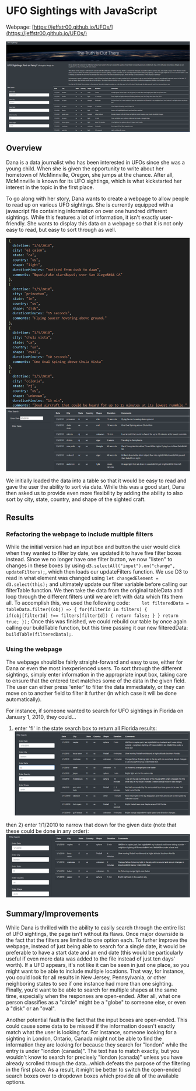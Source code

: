 # UFO Sightings with JavaScript

Webpage: [https://jeffstr00.github.io/UFOs/](https://jeffstr00.github.io/UFOs/)

![full webpage](https://github.com/Jeffstr00/UFOs/blob/main/static/images/page_full.png)

## Overview

Dana is a data journalist who has been interested in UFOs since she was a young child.  When she is given the opportunity to write about her hometown of McMinnville, Oregon, she jumps at the chance.  After all, McMinnville is known for its UFO sightings, which is what kickstarted her interest in the topic in the first place.

To go along with her story, Dana wants to create a webpage to allow people to read up on various UFO sightings.  She is currently equipped with a javascript file containing information on over one hundred different sightings.  While this features a lot of information, it isn't exactly user-friendly.  She wants to display this data on a webpage so that it is not only easy to read, but easy to sort through as well.

![JavaScript data file](https://github.com/Jeffstr00/UFOs/blob/main/static/images/data.png)
![Original Webpage w/ Date Filter](https://github.com/Jeffstr00/UFOs/blob/main/static/images/page1.png)

We initially loaded the data into a table so that it would be easy to read and gave the user the ability to sort via date.  While this was a good start, Dana then asked us to provide even more flexibility by adding the ability to also sort by city, state, country, and shape of the sighted craft.


## Results

### Refactoring the webpage to include multiple filters

While the initial version had an input box and button the user would click when they wanted to filter by date, we updated it to have five filter boxes instead.  Since we no longer have one filter button, we now "listen" to changes in these boxes by using `d3.selectAll("input").on("change", updateFilters);`, which then loads our updateFilters function.  We use D3 to read in what element was changed using `let changedElement = d3.select(this);` and ultimately update our filter variable before calling our filterTable function.  We then take the data from the original tableData and loop through the different filters until we are left with data which fits them all.  To accomplish this, we used the following code: ```    let filteredData = tableData.filter((obj) => {
      for(filterId in filters) {
        if(obj[filterId] !== filters[filterId]) {
          return false;
        }
      }
      return true;
    });```
Once this was finished, we could rebuild our table by once again calling our buildTable function, but this time passing it our new filteredData: `buildTable(filteredData);`.

### Using the webpage

The webpage should be fairly straight-forward and easy to use, either for Dana or even the most inexperienced users.  To sort through the different sightings, simply enter information in the appropriate input box, taking care to ensure that the entered text matches some of the data in the given field.  The user can either press 'enter' to filter the data immediately, or they can move on to another field to filter it further (in which case it will be done automatically).

For instance, if someone wanted to search for UFO sightings in Florida on January 1, 2010, they could...

1) enter 'fl' in the state search box to return all Florida results:
![Florida search](https://github.com/Jeffstr00/UFOs/blob/main/static/images/page2.png)

then
2) enter 1/1/2010 to narrow that down for the given date (note that these could be done in any order):
![Florida 1/1/2010 search](https://github.com/Jeffstr00/UFOs/blob/main/static/images/page3.png)


## Summary/Improvements

While Dana is thrilled with the ability to easily search through the entire list of UFO sightings, the page isn't without its flaws.  Once major downside is the fact that the filters are limited to one option each.  To furher improve the webpage, instead of just being able to search for a single date, it would be preferable to have a start date and an end date (this would be particularly useful if even more data was added to the file instead of just ten days' worth).  If a UFO appears, it's not like it can be seen in just one place, so you might want to be able to include multiple locations.  That way, for instance, you could look for all results in New Jersey, Pennsylvania, or other neighboring states to see if one instance had more than one sighting.  Finally, you'd want to be able to search for multiple shapes at the same time, especially when the responses are open-ended.  After all, what one person classifies as a "circle" might be a "globe" to someone else, or even a "disk" or an "oval".

Another potential fault is the fact that the input boxes are open-ended.  This could cause some data to be missed if the information doesn't exactly match what the user is looking for.  For instance, someone looking for a sighting in London, Ontario, Canada might not be able to find the information they are looking for because they search for "london" while the entry is under "london (canada)".  The text has to match exactly, but you wouldn't know to search for precisely "london (canada)" unless you have already scrolled through the data...which defeats the purpose of the filtering in the first place.  As a result, it might be better to switch the open-ended search boxes over to dropdown boxes which provide all of the available options.  